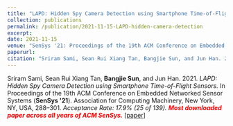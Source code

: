 ```yaml
---
title: "LAPD: Hidden Spy Camera Detection using Smartphone Time-of-Flight Sensors"
collection: publications
permalink: /publication/2021-11-15-LAPD-hidden-camera-detection
excerpt: 
date: 2021-11-15
venue: "SenSys '21: Proceedings of the 19th ACM Conference on Embedded Networked Sensor Systems"
paperurl: 
citation: "Sriram Sami, Sean Rui Xiang Tan, Bangjie Sun, and Jun Han. 2021. LAPD: Hidden Spy Camera Detection using Smartphone Time-of-Flight Sensors. In Proceedings of the 19th ACM Conference on Embedded Networked Sensor Systems (SenSys '21). Association for Computing Machinery, New York, NY, USA, 288–301."
---
```

Sriram Sami, Sean Rui Xiang Tan, **Bangjie Sun**, and Jun Han. 2021. *LAPD: Hidden Spy Camera Detection using Smartphone Time-of-Flight Sensors.* In Proceedings of the 19th ACM Conference on Embedded Networked Sensor Systems (**SenSys '21**). Association for Computing Machinery, New York, NY, USA, 288–301. *Acceptance Rate: 17.9% (25 of 139).* ***<span style="color:red">Most downloaded paper across all years of ACM SenSys.</span>*** \[[paper](https://sunbangjie.github.io/academic-pages/files/LAPD.pdf)\]